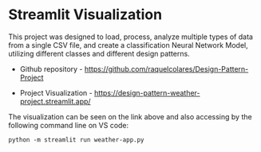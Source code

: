 # Streamlit Visualization 

This project was designed to load, process, analyze multiple types of data
from a single CSV file, and create a classification Neural Network Model, utilizing different classes and different design patterns.

*   Github repository - https://github.com/raquelcolares/Design-Pattern-Project

*   Project Visualization - https://design-pattern-weather-project.streamlit.app/

The visualization can be seen on the link above and also accessing by the following command line on VS code:

  `python -m streamlit run weather-app.py`
